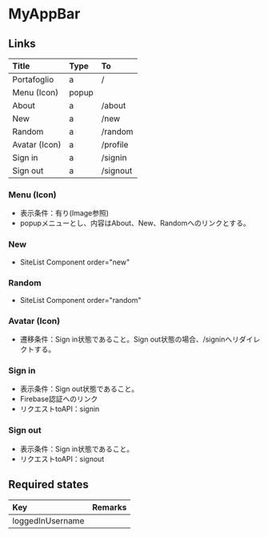 # MyAppBar

## Links

| Title | Type | To |
| :--- | :--- | :--- |
| Portafoglio | a | / |
| Menu \(Icon\) | popup |  |
| About | a | /about |
| New | a | /new |
| Random | a | /random |
| Avatar \(Icon\) | a | /profile |
| Sign in | a | /signin |
| Sign out | a | /signout |

### Menu \(Icon\)

* 表示条件：有り\(Image参照\)
* popupメニューとし、内容はAbout、New、Randomへのリンクとする。

### New

* SiteList Component order="new"

### Random

* SiteList Component order="random"

### Avatar \(Icon\)

* 遷移条件：Sign in状態であること。Sign out状態の場合、/signinへリダイレクトする。

### Sign in

* 表示条件：Sign out状態であること。
* Firebase認証へのリンク
* リクエストtoAPI：signin

### Sign out

* 表示条件：Sign in状態であること。
* リクエストtoAPI：signout

## Required states

| Key | Remarks |
| :--- | :--- |
| loggedInUsername |  |





